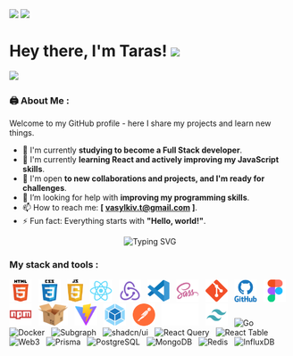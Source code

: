 <div id="header"">
    <picture>
    <source srcset="https://media.giphy.com/media/CwTvSiWflgCGKgz5eb/giphy.gif" media="(prefers-color-scheme: dark)" />
    <img src="https://media.giphy.com/media/du3J3cXyzhj75IOgvA/giphy.gif" width="100" />
    </picture>
    <img
    src="https://media.giphy.com/media/kH1DBkPNyZPOk0BxrM/giphy.gif"
    width="100"
    />
    <h1>
    Hey there, I'm Taras!
    <img
        src="https://media.giphy.com/media/hvRJCLFzcasrR4ia7z/giphy.gif"
        width="30px"
    />
    </h1>
    <div>
        <a href="https://www.codewars.com/users/vasylkivt" >
        <img src="https://www.codewars.com/users/vasylkivt/badges/small" />
        </a>
    </div>

</div>

### 🖨️ About Me :

Welcome to my GitHub profile - here I share my projects and learn new things.

- 🔭 I'm currently **studying to become a Full Stack developer**.
- 🌱 I'm currently **learning React and actively improving my JavaScript
  skills**.
- 👯 I'm open **to new collaborations and projects, and I'm ready for
  challenges**.
- 🤔 I’m looking for help with **improving my programming skills**.
- 📫 How to reach me: **[ vasylkiv.t@gmail.com ]**.
- ⚡ Fun fact: Everything starts with **"Hello, world!"**.
<div align="center">
    <img
    src="https://readme-typing-svg.herokuapp.com?font=Fira+Code&duration=5000&pause=500&color=00A42D&center=true&repeat=true&vCenter=true&width=650&lines=%C2%ABHello%2C+world!%C2%BB+%22Good+morning!+In+Case+I+Don't+See+Ya%2C;Good+Afternoon%2C+Good+Evening+And+Goodnight.%22"
    alt="Typing SVG"
    />
</div>

### My stack and tools :

<div>
  <img src="./images/html5-original.svg" title="HTML5" alt="HTML5"  height="40"/>&nbsp&nbsp;
  <img src="./images/css3-original.svg"  title="CSS3" alt="CSS3"  height="40"/>&nbsp&nbsp;
  <img src="./images/Javascript-shield.svg"  title="JS" alt="JS"  height="40"/>&nbsp&nbsp;
  <img src="./images/react-original.svg"  title="React" alt="React"  height="40"/>&nbsp&nbsp;
  <img src="./images/redux.svg" title="Redux" alt="Redux"  height="40"/>&nbsp&nbsp;
  <img src="./images/vscode-original.svg" title="Visual Studio Code" alt="Visual Studio Code"  height="40"/>&nbsp&nbsp;
  <img src="./images/sass-original.svg" title="Sass" alt="Sass"  height="40"/>&nbsp&nbsp;
  <img src="./images/git-original.svg" title="Git" alt="Git"  height="40"/>&nbsp&nbsp;
  <img src="./images/github-original.svg" title="Github"  alt="Github"  height="40" />&nbsp&nbsp;
  <img src="./images/figma-original.svg" title="Figma" alt="Figma"  height="40"/>&nbsp&nbsp;
  <img src="./images/npm-original.svg" title="Npm" alt="Npm"  height="40"/>&nbsp&nbsp;
  <img src="./images/parcel.svg" title="Parcel" alt="Parcel" height="40"/>&nbsp&nbsp;
  <img src="./images/Vitejs-logo.svg" title="Vitejs" alt="Vitejs"  height="40"/>&nbsp&nbsp;
  <img src="./images/webpack-original.svg" title="Webpack" alt="Webpack"  height="40"/>&nbsp&nbsp;
  <img src="./images/postman-icon-svg.svg" title="Postman" alt="Postman"  height="40"/>&nbsp&nbsp;
  <img src="./images/nextjs-icon.svg" title="Next.js" alt="nextjs-icon"  height="40"/>&nbsp&nbsp;
  <img src="./images/tailwind-svg.svg" title="tailwind" alt="tailwind"  height="40"/>&nbsp&nbsp;
  <img src="./images/go-svg.svg" title="Go" alt="Go" height="40" />&nbsp;&nbsp;
  <img src="./images/docker-svg.svg" title="Docker" alt="Docker" height="40" />&nbsp;&nbsp;
  <img src="./images/subgraph-svg.svg" title="Subgraph" alt="Subgraph" height="40" />&nbsp;&nbsp;
  <img src="./images/shadcn-svg.svg" title="shadcn/ui" alt="shadcn/ui" height="40" />&nbsp;&nbsp;
  <img src="./images/react-query-svg.svg" title="React Query" alt="React Query" height="40" />&nbsp;&nbsp;
  <img src="./images/react-table-svg.svg" title="React Table" alt="React Table" height="40" />&nbsp;&nbsp;
  <img src="./images/web3-svg.svg" title="Web3" alt="Web3" height="40" />&nbsp;&nbsp;
  <img src="./images/prisma-svg.svg" title="Prisma" alt="Prisma" height="40" />&nbsp;&nbsp;
  <img src="./images/postgres-svg.svg" title="PostgreSQL" alt="PostgreSQL" height="40" />&nbsp;&nbsp;
  <img src="./images/mongo-db-svg.svg" title="MongoDB" alt="MongoDB" height="40" />&nbsp;&nbsp;
  <img src="./images/redis-svg.svg" title="Redis" alt="Redis" height="40" />&nbsp;&nbsp;
  <img src="./images/influx-db-svg.svg" title="InfluxDB" alt="InfluxDB" height="40" />&nbsp;&nbsp;

</div>
